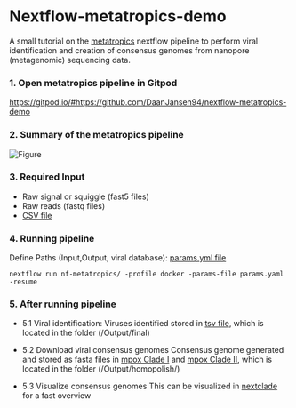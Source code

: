 # Nextflow-metatropics-demo
A small tutorial on the [metatropics](https://github.com/DaanJansen94/nf-metatropics/) nextflow pipeline to perform viral identification and creation of consensus genomes from nanopore (metagenomic) sequencing data.

### 1. Open metatropics pipeline in Gitpod
https://gitpod.io/#https://github.com/DaanJansen94/nextflow-metatropics-demo

### 2. Summary of the metatropics pipeline
![Figure](./nf-metatropics/Metatropics.jpg)
### 3. Required Input
* Raw signal or squiggle (fast5 files)
* Raw reads (fastq files)
* [CSV file](./Input/mpox.csv)

### 4. Running pipeline
Define Paths (Input,Output, viral database): [params.yml file](./params.yml)

```
nextflow run nf-metatropics/ -profile docker -params-file params.yaml -resume
```

### 5. After running pipeline
* 5.1 Viral identification:
  Viruses identified stored in [tsv file](./Output/final/all.final_report.tsv), which is located in the folder (/Output/final)
  
* 5.2 Download viral consensus genomes
  Consensus genome generated and stored as fasta files in [mpox Clade I](./Output/homopolish/Casus1_T1.NC_003310_1.polish.fasta) and [mpox Clade II](./Output/homopolish/Casus2_T1.NC_063383_1.polish.fasta), which is located in the folder (/Output/homopolish/)

* 5.3 Visualize consensus genomes
  This can be visualized in [nextclade](https://clades.nextstrain.org/) for a fast overview 
